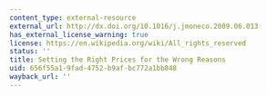 ```yaml
---
content_type: external-resource
external_url: http://dx.doi.org/10.1016/j.jmoneco.2009.06.013
has_external_license_warning: true
license: https://en.wikipedia.org/wiki/All_rights_reserved
status: ''
title: Setting the Right Prices for the Wrong Reasons
uid: 656f55a1-9fad-4752-b9af-bc772a1bb848
wayback_url: ''
---
```

